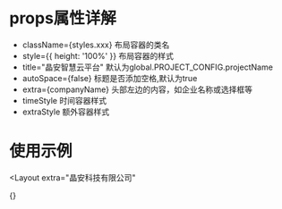 # props属性详解
* className={styles.xxx} 布局容器的类名
* style={{ height: '100%' }} 布局容器的样式
* title="晶安智慧云平台" 默认为global.PROJECT_CONFIG.projectName
* autoSpace={false} 标题是否添加空格,默认为true
* extra={companyName} 头部左边的内容，如企业名称或选择框等
* timeStyle 时间容器样式
* extraStyle 额外容器样式

# 使用示例
<Layout
  extra="晶安科技有限公司"
>
  {}
</Layout>
